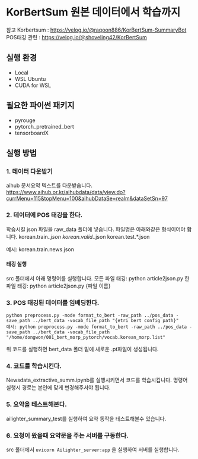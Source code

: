 # KorBertSum 원본 데이터에서 학습까지
참고
Korbertsum : https://velog.io/@raqoon886/KorBertSum-SummaryBot
POS태깅 관련 : https://velog.io/@shoveling42/KorBertSum

## 실행 환경
* Local
* WSL Ubuntu
* CUDA for WSL
## 필요한 파이썬 패키지
* pyrouge
* pytorch_pretrained_bert
* tensorboardX

## 실행 방법
### 1. 데이터 다운받기
aihub 문서요약 텍스트를 다운받습니다.
https://www.aihub.or.kr/aihubdata/data/view.do?currMenu=115&topMenu=100&aihubDataSe=realm&dataSetSn=97


### 2. 데이터에 POS 태깅을 한다.
학습시킬 json 파일을 raw_data 폴더에 넣습니다.
파일명은 아래와같은 형식이어야 합니다. 
korean.train.*.json
korean.valid.*.json
korean.test.*.json

예시: korean.train.news.json


#### 태깅 실행
src 폴더에서 아래 명령어를 실행합니다.
모든 파일 태깅: python article2json.py
한 파일 태깅: python article2json.py {파일 이름}


### 3. POS 태깅된 데이터를 임베딩한다.

    python preprocess.py -mode format_to_bert -raw_path ../pos_data -save_path ../bert_data -vocab_file_path "{etri bert config path}"
    예시: python preprocess.py -mode format_to_bert -raw_path ../pos_data -save_path ../bert_data -vocab_file_path "/home/dongwon/001_bert_morp_pytorch/vocab.korean_morp.list" 

위 코드를 실행하면 bert_data 폴더 밑에 새로운 .pt파일이 생성됩니다.


### 4. 코드를 학습시킨다.
Newsdata_extractive_summ.ipynb를 실행시키면서 코드를 학습시킵니다.
명령어 실행시 경로는 본인에 맞게 변경해주셔야 됩니다.


### 5. 요약을 테스트해본다.
ailighter_summary_test를 실행하여 요약 동작을 테스트해볼수 있습니다.


### 6. 요청이 왔을때 요약문을 주는 서버를 구동한다.
src 폴더에서 `uvicorn Ailighter_server:app` 을 실행하여 서버를 실행합니다.



